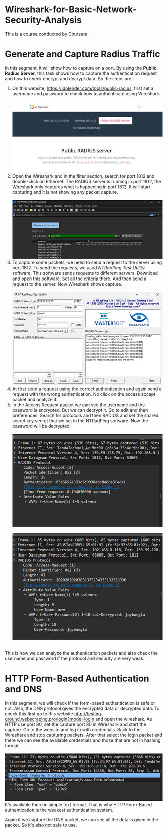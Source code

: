 # Wireshark-for-Basic-Network-Security-Analysis
This is a course conducted by Coursera.

# Generate and Capture Radius Traffic
In this segment, it will show how to capture on a port. By using the **Public Radius Server**, this task shows how to capture the authentication request and how to check encrypt and decrypt data. So the steps are:
1. On this website, https://idblender.com/tools/public-radius, first set a username and password to check how to authenticate using Wireshark. <br><br> ![Public RADIUS Server](https://github.com/AbuHanifSiam/Wireshark-for-Basic-Network-Security-Analysis/blob/27c057784c8bdcf2fadc34cec1f26df04abd4700/wireshark_pictures/RADIUS%20server.png)
2. Open the Wireshark and in the filter section, search for port 1812 and double-click on Ethernet. The RADIUS server is running in port 1812, the Wireshark only captures what is happening in port 1812. It will start capturing and it is not showing any packet capture.<br><br>![](https://github.com/AbuHanifSiam/Wireshark-for-Basic-Network-Security-Analysis/blob/27c057784c8bdcf2fadc34cec1f26df04abd4700/wireshark_pictures/wireshark%20interface.png)
3. To capture some packets, we need to send a request to the server using port 1812. To send the requests, we used *NTRadPing Test Utility* software. This software sends requests to different servers. Download and open this software. Set all the criteria there. And then send a request to the server. Now Wireshark shows capture. <br><br> ![NTRadPing Test Utility](https://github.com/AbuHanifSiam/Wireshark-for-Basic-Network-Security-Analysis/blob/27c057784c8bdcf2fadc34cec1f26df04abd4700/wireshark_pictures/NTRadPing%20Test%20Utility.png)
4. At first send a request using the correct authentication and again send a request with the wrong authentication. No click on the access accept packet and analyze it. 
5. In the Access Request packet we can see the username and the password is encrypted. But we can decrypt it. Go to edit and then preferences. Search for protocols and then RADIUS and set the shared secret key secret that we set in the NTRadPing software. Now the password will be decrypted. <br><br>![Encrypt Wireshark Password](https://github.com/AbuHanifSiam/Wireshark-for-Basic-Network-Security-Analysis/blob/27c057784c8bdcf2fadc34cec1f26df04abd4700/wireshark_pictures/encrypt%20packet.png)
<br><br>![Decrypt Wireshark Password](https://github.com/AbuHanifSiam/Wireshark-for-Basic-Network-Security-Analysis/blob/27c057784c8bdcf2fadc34cec1f26df04abd4700/wireshark_pictures/decrypt%20packet.png)

<br>
This is how we can analyze the authentication packets and also check the username and password if the protocol and security are very weak. 

# HTTP Form-Based Authentication and DNS
In this segment, we will check if the form-based authentication is safe or not. Also, the DNS protocol gives the encrypted data or decrypted data. 
To check this first go to this website http://testing-ground.webscraping.pro/login?mode=login and open the wireshark. As HTTP use port 80, set the capture port 80 in Wireshark and start the capture. Go to the website and log in with credentials. Back to the Wireshark and stop capturing packets. After that select the login packet and there we can see the available credentials and those that are not in hashing format. <br><br>![Decrypt Packet](https://github.com/AbuHanifSiam/Wireshark-for-Basic-Network-Security-Analysis/blob/909c172423884446ee0a1ff54d33ee73766e9c54/wireshark_pictures/decrypt%20packet_4.png) 
It's available there in simple text format. That is why HTTP Form-Based authentication is the weakest authentication system.

Again if we capture the DNS packet, we can see all the details given in the packet. So it's also not safe to use. 

